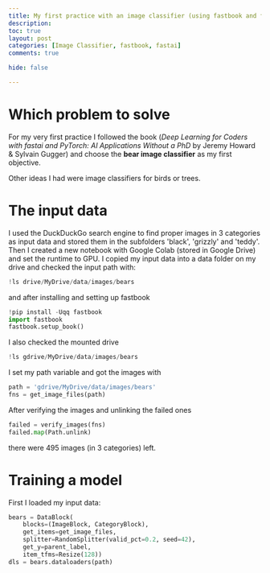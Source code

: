 ```yaml
---
title: My first practice with an image classifier (using fastbook and fastai)
description: 
toc: true
layout: post
categories: [Image Classifier, fastbook, fastai]
comments: true

hide: false

---
```


# Which problem to solve
For my very first practice I followed the book (*Deep Learning for Coders with fastai and PyTorch: AI Applications Without a PhD* by Jeremy Howard & Sylvain Gugger) and choose the **bear image classifier** as my first objective. 

Other ideas I had were image classifiers for birds or trees.

# The input data
I used the DuckDuckGo search engine to find proper images in 3 categories as input data and stored them in the subfolders 'black', 'grizzly' and 'teddy'.
Then I created a new notebook with Google Colab (stored in Google Drive) and set the runtime to GPU. I copied my input data into a data folder on my drive and checked the input path with:
```python
!ls drive/MyDrive/data/images/bears
```
and after installing and setting up fastbook
```python
!pip install -Uqq fastbook
import fastbook
fastbook.setup_book()
```
I also checked the mounted drive
```python
!ls gdrive/MyDrive/data/images/bears 
```
I set my path variable and got the images with
```python
path = 'gdrive/MyDrive/data/images/bears'
fns = get_image_files(path)
```
After verifying the images and unlinking the failed ones 
```python
failed = verify_images(fns)
failed.map(Path.unlink)
```
there were 495 images (in 3 categories) left.

# Training a model
First I loaded my input data:
```python
bears = DataBlock(
    blocks=(ImageBlock, CategoryBlock), 
    get_items=get_image_files, 
    splitter=RandomSplitter(valid_pct=0.2, seed=42),
    get_y=parent_label,
    item_tfms=Resize(128))
dls = bears.dataloaders(path)
```


